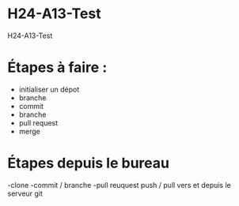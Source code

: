 # H24-A13-Test
H24-A13-Test


# Étapes à faire :
- initialiser un dépot
- branche
- commit
- branche
- pull request
- merge

# Étapes depuis le bureau
-clone
-commit / branche
-pull reuquest
push / pull vers et depuis le serveur git
